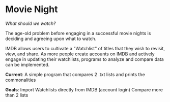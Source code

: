# Movie Night
*What should we watch?*

The age-old problem before engaging in a successful movie nights is deciding and agreeing upon what to watch.

IMDB allows users to cultivate a "Watchlist" of titles that they wish to revisit, view, and share.
As more people create accounts on IMDB and actively engage in updating their watchlists, programs to analyze and compare data can be implemented. 

**Current**:  A simple program that compares 2 .txt lists and prints the commonalities

**Goals**:    Import Watchlists directly from IMDB (account login)
              Compare more than 2 lists
